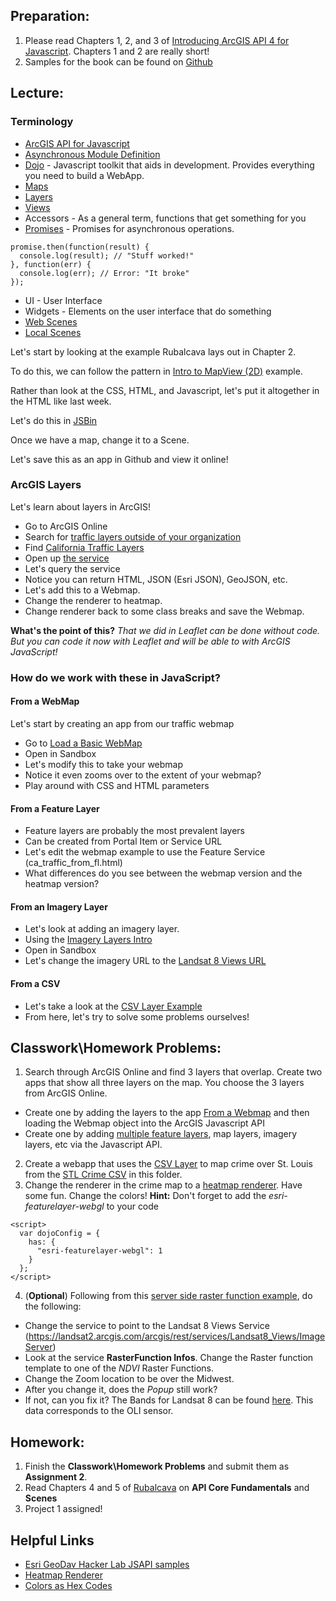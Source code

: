 ## Preparation: 
1. Please read Chapters 1, 2, and 3 of [Introducing ArcGIS API 4 for Javascript](https://www.apress.com/us/book/9781484232811). Chapters 1 and 2 are really short!
2. Samples for the book can be found on [Github](https://github.com/Apress/introducing-arcgis-api-4-for-javascript/tree/master/intro-arcgis-js-api-4)

## Lecture:
### Terminology
- [ArcGIS API for Javascript](https://developers.arcgis.com/javascript/)
- [Asynchronous Module Definition](https://requirejs.org/docs/whyamd.html)
- [Dojo](https://dojotoolkit.org/) - Javascript toolkit that aids in development. Provides everything you need to build a WebApp.
- [Maps](https://developers.arcgis.com/javascript/latest/sample-code/intro-mapview/index.html)
- [Layers](https://developers.arcgis.com/javascript/latest/sample-code/layers-portal/index.html)
- [Views](https://developers.arcgis.com/javascript/latest/sample-code/scene-goto/index.html)
- Accessors - As a general term, functions that get something for you
- [Promises](https://developers.google.com/web/fundamentals/primers/promises) - Promises for asynchronous operations.
```
promise.then(function(result) {
  console.log(result); // "Stuff worked!"
}, function(err) {
  console.log(err); // Error: "It broke"
});
```
- UI - User Interface
- Widgets - Elements on the user interface that do something
- [Web Scenes](https://developers.arcgis.com/javascript/latest/sample-code/layers-scenelayer/index.html)
- [Local Scenes](https://developers.arcgis.com/javascript/latest/sample-code/scene-local/index.html)

Let's start by looking at the example Rubalcava lays out in Chapter 2.

To do this, we can follow the pattern in [Intro to MapView (2D)](https://developers.arcgis.com/javascript/latest/sample-code/intro-mapview/index.html) example.

Rather than look at the CSS, HTML, and Javascript, let's put it altogether in the HTML like last week.

Let's do this in [JSBin](https://jsbin.com/?html,output)

Once we have a map, change it to a Scene.

Let's save this as an app in Github and view it online!

### ArcGIS Layers
Let's learn about layers in ArcGIS!

- Go to ArcGIS Online
- Search for [traffic layers outside of your organization](http://slustl.maps.arcgis.com/home/search.html?q=traffic&t=content&start=1&sortOrder=desc&sortField=relevance&restrict=false&focus=layers-weblayers-features)
- Find [California Traffic Layers](http://slustl.maps.arcgis.com/home/search.html?q=traffic&t=content&start=1&sortOrder=desc&sortField=relevance&restrict=false&focus=layers-weblayers-features)
- Open up [the service](https://services1.arcgis.com/8CpMUd3fdw6aXef7/arcgis/rest/services/Vehicle_Traffic_Volumes_2016/FeatureServer)
- Let's query the service
- Notice you can return HTML, JSON (Esri JSON), GeoJSON, etc.
- Let's add this to a Webmap.
- Change the renderer to heatmap.
- Change renderer back to some class breaks and save the Webmap.

**What's the point of this?**
*That we did in Leaflet can be done without code. But you can code it now with Leaflet and will be able to with ArcGIS JavaScript!*

### How do we work with these in JavaScript?
#### From a WebMap
Let's start by creating an app from our traffic webmap
- Go to [Load a Basic WebMap](https://developers.arcgis.com/javascript/latest/sample-code/webmap-basic/index.html)
- Open in Sandbox
- Let's modify this to take your webmap
- Notice it even zooms over to the extent of your webmap?
- Play around with CSS and HTML parameters

#### From a Feature Layer
- Feature layers are probably the most prevalent layers
- Can be created from Portal Item or Service URL
- Let's edit the webmap example to use the Feature Service (ca_traffic_from_fl.html)
- What differences do you see between the webmap version and the heatmap version?

#### From an Imagery Layer
- Let's look at adding an imagery layer.
- Using the [Imagery Layers Intro](https://developers.arcgis.com/javascript/latest/sample-code/sandbox/index.html?sample=layers-imagerylayer)
- Open in Sandbox
- Let's change the imagery URL to the [Landsat 8 Views URL]("https://landsat2.arcgis.com/arcgis/rest/services/Landsat8_Views/ImageServer")

#### From a CSV
- Let's take a look at the [CSV Layer Example](https://developers.arcgis.com/javascript/latest/sample-code/layers-csv/index.html)
- From here, let's try to solve some problems ourselves!

## Classwork\Homework Problems:
1. Search through ArcGIS Online and find 3 layers that overlap. Create two apps that show all three layers on the map. You choose the 3 layers from ArcGIS Online. 
- Create one by adding the layers to the app [From a Webmap](https://github.com/gbrunner/Advanced_Python_for_GIS_and_RS/blob/master/Week%2012/README.md#from-a-webmap) and then loading the Webmap object into the ArcGIS Javascript API
- Create one by adding [multiple feature layers](https://github.com/gbrunner/Advanced_Python_for_GIS_and_RS/blob/master/Week%202/README.md#from-a-feature-layer), map layers, imagery layers, etc via the Javascript API.
2. Create a webapp that uses the [CSV Layer](https://github.com/gbrunner/Advanced_Python_for_GIS_and_RS/blob/master/Week%2012/README.md#from-a-csv) to map crime over St. Louis from the [STL Crime CSV](https://github.com/gbrunner/Advanced_Python_for_GIS_and_RS/blob/master/Week%202/stl_crime_wgs_84.csv) in this folder.
3. Change the renderer in the crime map to a [heatmap renderer](https://developers.arcgis.com/javascript/latest/sample-code/visualization-heatmap/index.html). Have some fun. Change the colors!
**Hint:** Don't forget to add the *esri-featurelayer-webgl* to your code
```
<script>
  var dojoConfig = {
    has: {
      "esri-featurelayer-webgl": 1
    }
  };
</script>
```
4. (**Optional**) Following from this [server side raster function example](https://developers.arcgis.com/javascript/latest/sample-code/layers-imagery-popup/index.html), do the following:
- Change the service to point to the Landsat 8 Views Service (https://landsat2.arcgis.com/arcgis/rest/services/Landsat8_Views/ImageServer)
- Look at the service **RasterFunction Infos**. Change the Raster function template to one of the *NDVI* Raster Functions.
- Change the Zoom location to be over the Midwest.
- After you change it, does the *Popup* still work?
- If not, can you fix it? The Bands for Landsat 8 can be found [here](https://landsat.usgs.gov/what-are-band-designations-landsat-satellites). This data corresponds to the OLI sensor.

## Homework:
1. Finish the **Classwork\Homework Problems** and submit them as **Assignment 2**.
2. Read Chapters 4 and 5 of [Rubalcava](https://www.apress.com/us/book/9781484232811) on **API Core Fundamentals** and **Scenes**
3. Project 1 assigned!

## Helpful Links
- [Esri GeoDav Hacker Lab JSAPI samples](https://github.com/Esri/geodev-hackerlabs/tree/master/develop/jsapi)
- [Heatmap Renderer](https://developers.arcgis.com/javascript/latest/sample-code/visualization-heatmap/index.html)
- [Colors as Hex Codes](http://www.color-hex.com/)

